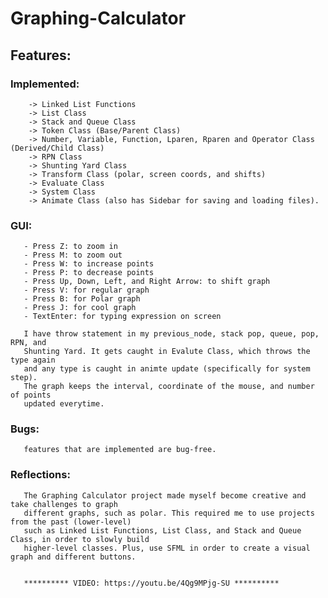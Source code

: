 # Graphing-Calculator
## Features:
        
### Implemented: 
        -> Linked List Functions 
        -> List Class 
        -> Stack and Queue Class 
        -> Token Class (Base/Parent Class) 
        -> Number, Variable, Function, Lparen, Rparen and Operator Class (Derived/Child Class) 
        -> RPN Class 
        -> Shunting Yard Class 
        -> Transform Class (polar, screen coords, and shifts) 
        -> Evaluate Class
        -> System Class 
        -> Animate Class (also has Sidebar for saving and loading files).

### GUI:
       - Press Z: to zoom in
       - Press M: to zoom out
       - Press W: to increase points
       - Press P: to decrease points
       - Press Up, Down, Left, and Right Arrow: to shift graph
       - Press V: for regular graph
       - Press B: for Polar graph
       - Press J: for cool graph
       - TextEnter: for typing expression on screen
       
       I have throw statement in my previous_node, stack pop, queue, pop, RPN, and
       Shunting Yard. It gets caught in Evalute Class, which throws the type again
       and any type is caught in animte update (specifically for system step).
       The graph keeps the interval, coordinate of the mouse, and number of points
       updated everytime.
                     
### Bugs: 
       features that are implemented are bug-free.
    
### Reflections:
       The Graphing Calculator project made myself become creative and take challenges to graph
       different graphs, such as polar. This required me to use projects from the past (lower-level)
       such as Linked List Functions, List Class, and Stack and Queue Class, in order to slowly build
       higher-level classes. Plus, use SFML in order to create a visual graph and different buttons.
        
        
       ********** VIDEO: https://youtu.be/4Qg9MPjg-SU **********
